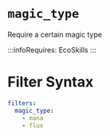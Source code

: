 # `magic_type`

Require a certain magic type

:::infoRequires:
EcoSkills
:::
# Filter Syntax
```yaml
filters:
  magic_type:
    - mana
    - flux
```

